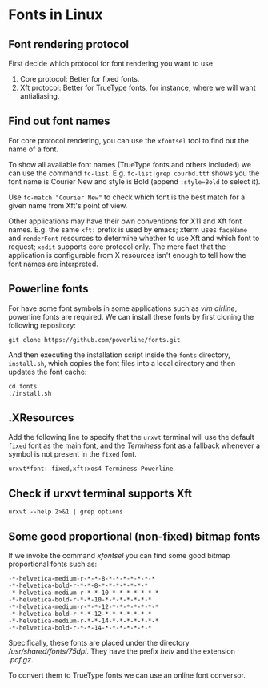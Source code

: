 # Fonts in Linux

## Font rendering protocol

First decide which protocol for font rendering you want to use

1. Core protocol: Better for fixed fonts.
2. Xft protocol: Better for TrueType fonts, for instance, where we will want antialiasing.

## Find out font names

For core protocol rendering, you can use the `xfontsel` tool to find out the name of a font.

To show all available font names (TrueType fonts and others included) we can use the command `fc-list`. E.g. `fc-list|grep courbd.ttf` shows you the font name is Courier New and style is Bold (append `:style=Bold` to select it).

Use `fc-match "Courier New"` to check which font is the best match for a given name from Xft's point of view.

Other applications may have their own conventions for X11 and Xft font names. E.g. the same `xft:` prefix is used by emacs; xterm uses `faceName` and `renderFont` resources to determine whether to use Xft and which font to request; `xedit` supports core protocol only. The mere fact that the application is configurable from X resources isn't enough to tell how the font names are interpreted.

## Powerline fonts

For have some font symbols in some applications such as *vim airline*, powerline fonts are required. We can install these fonts by first cloning the following repository:

```
git clone https://github.com/powerline/fonts.git
```

And then executing the installation script inside the `fonts` directory, `install.sh`, which copies the font files into a local directory and then updates the font cache:

```
cd fonts
./install.sh
```

## .XResources

Add the following line to specify that the `urxvt` terminal will use the default `fixed` font as the main font, and the *Terminess* font as a fallback whenever a symbol is not present in the `fixed` font.

```
urxvt*font: fixed,xft:xos4 Terminess Powerline
```

## Check if urxvt terminal supports Xft

```
urxvt --help 2>&1 | grep options
```

## Some good proportional (non-fixed) bitmap fonts

If we invoke the command *xfontsel* you can find some good bitmap proportional fonts such as:
```
-*-helvetica-medium-r-*-*-8-*-*-*-*-*-*-*                                                                 
-*-helvetica-bold-r-*-*-8-*-*-*-*-*-*-*                                                                                                                                                                             
-*-helvetica-medium-r-*-*-10-*-*-*-*-*-*-*                                                                
-*-helvetica-bold-r-*-*-10-*-*-*-*-*-*-*                                                                  
-*-helvetica-medium-r-*-*-12-*-*-*-*-*-*-*                                                                
-*-helvetica-bold-r-*-*-12-*-*-*-*-*-*-*                                                                  
-*-helvetica-medium-r-*-*-14-*-*-*-*-*-*-*                                                                
-*-helvetica-bold-r-*-*-14-*-*-*-*-*-*-*  
```

Specifically, these fonts are placed under the directory */usr/shared/fonts/75dpi*. They have the prefix *helv* and the extension *.pcf.gz*.

To convert them to TrueType fonts we can use an online font conversor.
